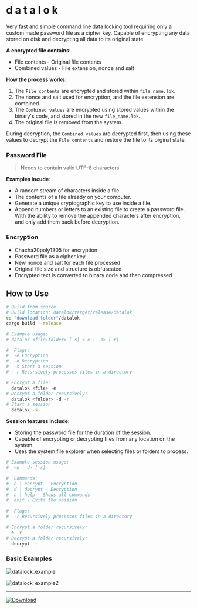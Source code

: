 # d a t a l o k

Very fast and simple command line data locking tool requiring only a custom made password file as a cipher key. Capable of encrypting any data stored on disk and decrypting all data to its original state.

**A encrypted file contains**:
- File contents - Original file contents
- Combined values - File extension, nonce and salt
  
**How the process works**:
1. The ```File contents``` are encrypted and stored within ```file_name.lok```.
2. The nonce and salt used for encryption, and the file extension are combined.
3. The ```Combined values``` are encrypted using stored values within the binary's code, and stored in the new ```file_name.lok```.
4. The original file is removed from the system.

During decryption, the ```Combined values``` are decrypted first, then using these values to decrypt the ```File contents``` and restore the file to its orginal state.  

### Password File
> Needs to contain valid UTF-8 characters

**Examples incude**: 

- A random stream of characters inside a file.
- The contents of a file already on your computer.
- Generate a unique cryptographic key to use inside a file.
- Append numbers or letters to an existing file to create a password file. With the ability to remove the appended characters after encryption, and only add them back before decryption.

### Encryption 

- Chacha20poly1305 for encryption
- Password file as a cipher key
- New nonce and salt for each file processed
- Original file size and structure is obfuscated
- Encrypted text is converted to binary code and then compressed

## How to Use

```bash
# Build from source
# Build location: datalok/target/release/datalok
cd "download folder"/datalok
cargo build --release

# Example usage:
# datalok <file/folder> [-s] <-e | -d> [-r]

#  Flags:
#  -e Encryption 
#  -d Decryption 
#  -s Start a session
#  -r Recursively processes files in a directory

# Encrypt a file:
  datalok <file> -e
# Decrypt a folder recursively:
  datalok <folder> -d -r
# Start a session
  datalok -s
```
**Session features include**:  
- Storing the password file for the duration of the session.
- Capable of encrypting or decrypting files from any location on the system.
- Uses the system file explorer when selecting files or folders to process.
```bash
# Example session usage:
#  <e | d> [-r]

#  Commands:
#  e | encrypt - Encryption
#  d | decrypt - Decryption
#  h | help - Shows all commands
#  exit - Exits the session
  
#  Flags:
#  -r Recursively processes files in a directory

# Encrypt a folder recursively:
  e -r
# Decrypt a folder recursively:
  decrypt -r 
```

### Basic Examples
![datalock_example](https://github.com/0x7f9/datalok/assets/141240295/c39e547d-10f5-4216-8439-bb358a41d94f)  

![datalock_example2](https://github.com/0x7f9/datalok/assets/141240295/e9c82d99-b181-4804-820f-0001d3eb4d00)
***
[![Download](https://img.shields.io/badge/Download-v0.2-blue?style=flat)](https://github.com/0x7f9/datalok/releases/download/v0.2/datalok.exe)
